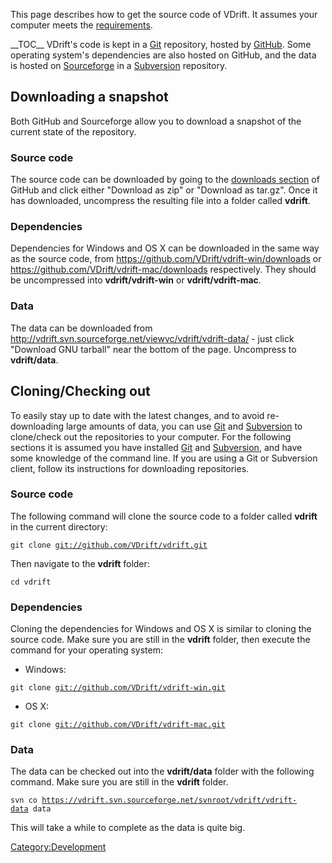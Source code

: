 This page describes how to get the source code of VDrift. It assumes your computer meets the [requirements](Requirements "wikilink").

\_\_TOC\_\_ VDrift's code is kept in a [Git](http://git-scm.com/) repository, hosted by [GitHub](https://github.com/VDrift/vdrift). Some operating system's dependencies are also hosted on GitHub, and the data is hosted on [Sourceforge](https://vdrift.svn.sourceforge.net/svnroot/vdrift/vdrift-data) in a [Subversion](http://subversion.apache.org/) repository.

Downloading a snapshot
----------------------

Both GitHub and Sourceforge allow you to download a snapshot of the current state of the repository.

### Source code

The source code can be downloaded by going to the [downloads section](https://github.com/VDrift/vdrift/downloads) of GitHub and click either "Download as zip" or "Download as tar.gz". Once it has downloaded, uncompress the resulting file into a folder called **vdrift**.

### Dependencies

Dependencies for Windows and OS X can be downloaded in the same way as the source code, from <https://github.com/VDrift/vdrift-win/downloads> or <https://github.com/VDrift/vdrift-mac/downloads> respectively. They should be uncompressed into **vdrift/vdrift-win** or **vdrift/vdrift-mac**.

### Data

The data can be downloaded from <http://vdrift.svn.sourceforge.net/viewvc/vdrift/vdrift-data/> - just click "Download GNU tarball" near the bottom of the page. Uncompress to **vdrift/data**.

Cloning/Checking out
--------------------

To easily stay up to date with the latest changes, and to avoid re-downloading large amounts of data, you can use [Git](http://git-scm.com/) and [Subversion](http://subversion.apache.org/) to clone/check out the repositories to your computer. For the following sections it is assumed you have installed [Git](http://git-scm.com/) and [Subversion](http://subversion.apache.org/), and have some knowledge of the command line. If you are using a Git or Subversion client, follow its instructions for downloading repositories.

### Source code

The following command will clone the source code to a folder called **vdrift** in the current directory:

`git clone `[`git://github.com/VDrift/vdrift.git`](git://github.com/VDrift/vdrift.git)

Then navigate to the **vdrift** folder:

`cd vdrift`

### Dependencies

Cloning the dependencies for Windows and OS X is similar to cloning the source code. Make sure you are still in the **vdrift** folder, then execute the command for your operating system:

-   Windows:

`git clone `[`git://github.com/VDrift/vdrift-win.git`](git://github.com/VDrift/vdrift-win.git)

-   OS X:

`git clone `[`git://github.com/VDrift/vdrift-mac.git`](git://github.com/VDrift/vdrift-mac.git)

### Data

The data can be checked out into the **vdrift/data** folder with the following command. Make sure you are still in the **vdrift** folder.

`svn co `[`https://vdrift.svn.sourceforge.net/svnroot/vdrift/vdrift-data`](https://vdrift.svn.sourceforge.net/svnroot/vdrift/vdrift-data)` data`

This will take a while to complete as the data is quite big.

<Category:Development>
